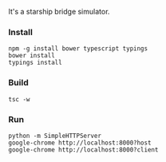 It's a starship bridge simulator.

### Install
```
npm -g install bower typescript typings
bower install
typings install
```

### Build
```
tsc -w
```

### Run
```
python -m SimpleHTTPServer
google-chrome http://localhost:8000?host
google-chrome http://localhost:8000?client
```
